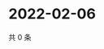 # 2022-02-06

共 0 条

<!-- BEGIN WEIBO -->
<!-- 最后更新时间 Sun Feb 06 2022 02:12:48 GMT+0800 (China Standard Time) -->

<!-- END WEIBO -->

